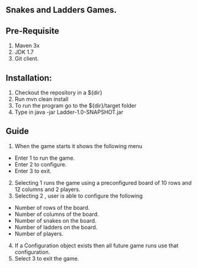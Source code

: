 Snakes and Ladders Games.
----------------------------

Pre-Requisite
---------------------------
1. Maven 3x
2. JDK 1.7
3. Git client.

Installation:
-----------------------------
1. Checkout the repository in a ${dir}
2. Run mvn clean install 
3. To run the program go to the ${dir}/target folder
4. Type in java -jar Ladder-1.0-SNAPSHOT.jar


Guide
------------------------------
1. When the game starts it shows the following menu
  - Enter 1 to run the game.
  - Enter 2 to configure.
  - Enter 3 to exit.
2. Selecting 1 runs the game using a preconfigured board of 10 rows and 12 columns and 2 players.
3. Selecting 2 , user is able to configure the following 
  * Number of rows of the board.
  * Number of columns of the board.
  * Number of snakes on the board.
  * Number of ladders on the board.
  * Number of players.
4. If a Configuration object exists then all future game runs use that configuration.
5. Select 3 to exit the game.
